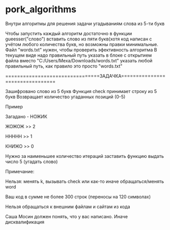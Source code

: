 # pork_algorithms
Внутри алгоритмы для решения задачи угадываниям слова из 5-ти букв

Чтобы запустить каждый алгоритм достаточно в функции gueesser("слово") вставить слово из пяти букв(хотя код написан с учётом любого количества букв, но возможны правки минимальные.
Файл "words.txt" нужен, чтобы проверить эфективность алгоритма
В текущем виде надо правильный путь указать в блоке с открытием файла вместо "C:/Users/Mexa/Downloads/words.txt" указать любой правильный путь, как правило это просто "words.txt"

================================ЗАДАЧКА================================

Зашифровано слово из 5 букв
Функция check принимает строку из 5 букв
Возвращает количество угаданных позиций (0-5)

Пример

Загадано - НОЖИК 

ЖОЖОЖ >> 2

ННННН >> 1

КНИЖО >> 0

Нужно за наименьшее количество итераций заставить функцию выдать число 5 (угадать слово)

Примечание:

Нельзя: менять k, вызывать check или как-то иначе обращаться/менять word

Ваш код в сумме не более 300 строк (переносы на 120 символах)

Нельзя обращаться к внешним файлам и сайтам из кода

Саша Мосин должен понять, что у вас написано. Иначе дисквалификация

